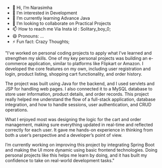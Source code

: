 - 👋 Hi, I’m Narasimha
- 👀 I’m interested in Development
- 🌱 I’m currently learning Advance Java
- 💞️ I’m looking to collaborate on Practical Projects
- 📫 How to reach me Via Insta id : Solitary_boy_0;
- 😄 Pronouns: ...
- ⚡ Fun fact: Crazy Thoughts;

<!---
Narasimha0001/Narasimha0001 is a ✨ special ✨ repository because its `README.md` (this file) appears on your GitHub profile.
You can click the Preview link to take a look at your changes.
--->
"I’ve worked on personal coding projects to apply what I’ve learned and strengthen my skills. One of my key personal projects was building an e-commerce application, similar to platforms like Flipkart or Amazon. I developed the core features on my own, including user registration and login, product listing, shopping cart functionality, and order history.

The project was built using Java for the backend, and I used servlets and JSP for handling web pages. I also connected it to a MySQL database to store user information, product details, and order records. This project really helped me understand the flow of a full-stack application, database integration, and how to handle sessions, user authentication, and CRUD operations.

What I enjoyed most was designing the logic for the cart and order management, making sure everything updated in real-time and reflected correctly for each user. It gave me hands-on experience in thinking from both a user’s perspective and a developer’s point of view.

I’m currently working on improving this project by integrating Spring Boot and making the UI more dynamic using basic frontend technologies. Doing personal projects like this helps me learn by doing, and it has built my confidence to take on real-world development tasks."

